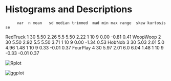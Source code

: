 Histograms and Descriptions
===============

         var  n mean   sd median trimmed  mad min max range  skew kurtosis   se
RedTruck   1 30 5.50 2.26    5.5    5.50 2.22   1  10     9  0.00    -0.81 0.41
WoopWoop   2 30 5.50 2.92    5.5    5.50 3.71   1  10     9  0.00    -1.34 0.53
HobNob     3 30 5.03 2.01    5.0    4.96 1.48   1  10     9  0.33    -0.01 0.37
FourPlay   4 30 5.97 2.01    6.0    6.04 1.48   1  10     9 -0.33    -0.01 0.37

![Rplot](https://raw.github.com/boboppie/coursera-course-statistics_one/master/week1/lecture3/plots/Rplot.png)

![ggplot](https://raw.github.com/boboppie/coursera-course-statistics_one/master/week1/lecture3/plots/ggplot.png)
